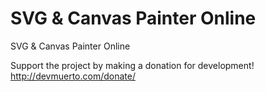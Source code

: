 # SVG & Canvas Painter Online
SVG &amp; Canvas Painter Online

Support the project by making a donation for development! http://devmuerto.com/donate/
